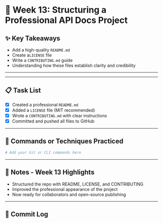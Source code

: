 # 📘 Week 13: Structuring a Professional API Docs Project

## ✨ Key Takeaways

- Add a high-quality `README.md`
- Create a`LICENSE` file
- Write a `CONTRIBUTING.md` guide
- Understanding how these files establish clarity and credibility

---

---

## 📋 Task List

- [x] Created a professional `README.md`
- [x] Added a `LICENSE` file (MIT recommended)
- [x] Wrote a `CONTRIBUTING.md` with clear instructions
- [x] Committed and pushed all files to GitHub

---

## 🧪 Commands or Techniques Practiced

```bash
# Add your Git or CLI commands here
```

---

## 📝 Notes - Week 13 Highlights

- Structured the repo with README, LICENSE, and CONTRIBUTING
- Improved the professional appearance of the project
- Now ready for collaborators and open-source publishing

---

## 🔁 Commit Log
